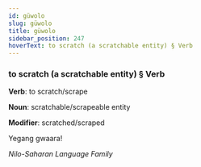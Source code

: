 ```yaml
---
id: güwolo
slug: güwolo
title: güwolo
sidebar_position: 247
hoverText: to scratch (a scratchable entity) § Verb
---
```


### to scratch (a scratchable entity) § Verb

**Verb**: to scratch/scrape

**Noun**: scratchable/scrapeable entity

**Modifier**: scratched/scraped

Yegang gwaaraǃ 

*Nilo-Saharan Language Family*